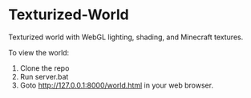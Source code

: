 # Texturized-World
Texturized world with WebGL lighting, shading, and Minecraft textures.

To view the world:
1. Clone the repo
2. Run server.bat
3. Goto http://127.0.0.1:8000/world.html in your web browser.
